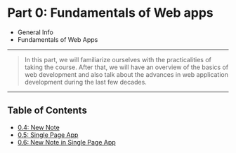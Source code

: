 # Part 0: Fundamentals of Web apps

- General Info
- Fundamentals of Web Apps

---

> In this part, we will familiarize ourselves with the practicalities of taking the course. After that, we will have an overview of the basics of web development and also talk about the advances in web application development during the last few decades.

---

## Table of Contents

- [0.4: New Note](./0.4_new_note_diagram.md)
- [0.5: Single Page App](./0.5_single_page_app_diagram.md)
- [0.6: New Note in Single Page App](./0.6_new_note_in_single_page_app_diagram.md)
